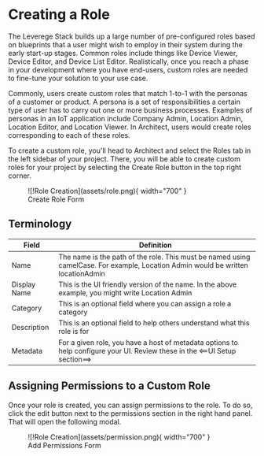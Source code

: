 
# Creating a Role

The Leverege Stack builds up a large number of pre-configured roles based on blueprints that a user might wish to employ in their system during the early start-up stages. Common roles include things like Device Viewer, Device Editor, and Device List Editor. Realistically, once you reach a phase in your development where you have end-users, custom roles are needed to fine-tune your solution to your use case.

Commonly, users create custom roles that match 1-to-1 with the personas of a customer or product. A persona is a set of responsibilities a certain type of user has to carry out one or more business processes. Examples of personas in an IoT application include Company Admin, Location Admin, Location Editor, and Location Viewer. In Architect, users would create roles corresponding to each of these roles.

To create a custom role, you'll head to Architect and select the Roles tab in the left sidebar of your project. There, you will be able to create custom roles for your project by selecting the Create Role button in the top right corner.

<figure markdown>
![!Role Creation](assets/role.png){ width="700" }
  <figcaption>Create Role Form</figcaption>
</figure>

## Terminology

| Field | Definition |
|-------|---------------|
| Name |The name is the path of the role. This must be named using camelCase. For example, Location Admin would be written locationAdmin |
| Display Name | This is the UI friendly version of the name. In the above example, you might write Location Admin |
| Category | This is an optional field where you can assign a role a category |
| Description | This is an optional field to help others understand what this role is for |
| Metadata | For a given role, you have a host of metadata options to help configure your UI. Review these in the <==UI Setup section==> |


## Assigning Permissions to a Custom Role

Once your role is created, you can assign permissions to the role. To do so, click the edit button next to the permissions section in the right hand panel. That will open the following modal. 

<figure markdown>
![!Role Creation](assets/permission.png){ width="700" }
  <figcaption>Add Permissions Form</figcaption>
</figure>

